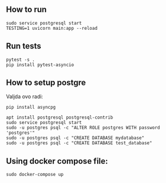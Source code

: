## How to run

    sudo service postgresql start
    TESTING=1 uvicorn main:app --reload

## Run tests

    pytest -s .
    pip install pytest-asyncio

## How to setup postgre

Valjda ovo radi:

    pip install asyncpg

    apt install postgresql postgresql-contrib
    sudo service postgresql start
    sudo -u postgres psql -c "ALTER ROLE postgres WITH password 'postgres'"
    sudo -u postgres psql -c "CREATE DATABASE mydatabase"
    sudo -u postgres psql -c "CREATE DATABASE test_database"

## Using docker compose file:

`sudo docker-compose up`
